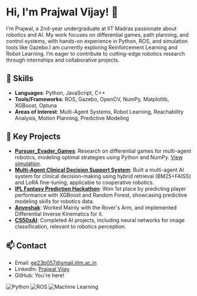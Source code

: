 # Hi, I'm Prajwal Vijay! 👋

I'm Prajwal, a 2nd-year undergraduate at IIT Madras passionate about robotics and AI. My work focuses on differential games, path planning, and control systems, with hands-on experience in Python, ROS, and simulation tools like Gazebo.I am currently exploring Reinforcement Learning and Robot Learning. I’m eager to contribute to cutting-edge robotics research through internships and collaborative projects.

## 🔧 Skills
- **Languages**: Python, JavaScript, C++
- **Tools/Frameworks**: ROS, Gazebo, OpenCV, NumPy, Matplotlib, XGBoost, Optuna
- **Areas of Interest**: Multi-Agent Systems, Robot Learning, Reachability Analysis, Motion Planning, Predictive Modeling

## 🚀 Key Projects
- **[Pursuer_Evader_Games](https://github.com/Prajwal-Vijay/Pursuer_Evader_Games)**: Research on differential games for multi-agent robotics, modeling optimal strategies using Python and NumPy. [View simulation](#).
- **[Multi-Agent Clinical Decision Support System](https://github.com/Prajwal-Vijay/Multi-Agent-Clinical-Decision-Support-System)**: Built a multi-agent AI system for clinical decision-making using hybrid retrieval (BM25+FAISS) and LoRA fine-tuning, applicable to cooperative robotics.
- **[IPL Fantasy Prediction Hackathon](https://github.com/Prajwal-Vijay/IPL_FantasyPointsHackathon)**: Won 1st place by predicting player performance with XGBoost and Random Forest, showcasing predictive modeling skills for robotics data.
- **[Anveshak](https://github.com/Prajwal-Vijay/Anveshak)**: Worked Mainly with the Rover's Arm, and implemented Differential Inverse Kinematics for it.
- **[CS50xAI](https://github.com/Prajwal-Vijay/CS50xAI)**: Completed AI projects, including neural networks for image classification, relevant to robotics perception.

## 📫 Contact
- Email: ee23b057@smail.iitm.ac.in
- LinkedIn: [Prajwal Vijay](https://www.linkedin.com/in/prajwal-vijay-b43b4427b/)
- GitHub: You're here!

![Python](https://img.shields.io/badge/Python-3.12-blue) ![ROS](https://img.shields.io/badge/ROS2-Humble-green) ![Machine Learning](#)
